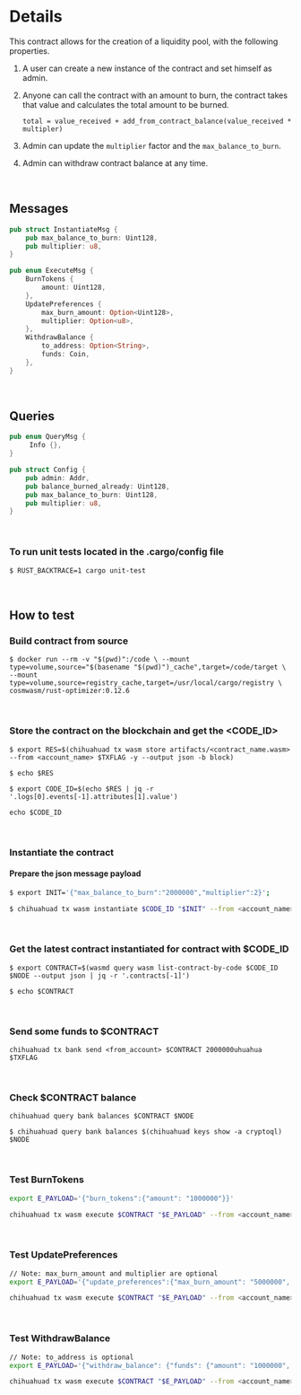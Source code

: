 # Details

This contract allows for the creation of a liquidity pool, with the following properties.

1. A user can create a new instance of the contract and set himself as admin.

2. Anyone can call the contract with an amount to burn, the contract takes that value and calculates 
   the total amount to be burned.

   ```
   total = value_received + add_from_contract_balance(value_received * multipler)
   ```

3. Admin can update the `multiplier` factor and the `max_balance_to_burn`.

4. Admin can withdraw contract balance at any time.

&nbsp;

## Messages

```rust
pub struct InstantiateMsg {
    pub max_balance_to_burn: Uint128,
    pub multiplier: u8,
}

pub enum ExecuteMsg {
    BurnTokens {
        amount: Uint128,
    },
    UpdatePreferences {
        max_burn_amount: Option<Uint128>,
        multiplier: Option<u8>,
    },
    WithdrawBalance {
        to_address: Option<String>,
        funds: Coin,
    },
}
```

&nbsp;

## Queries

```rust
pub enum QueryMsg {
     Info {},
}

pub struct Config {
    pub admin: Addr,
    pub balance_burned_already: Uint128,
    pub max_balance_to_burn: Uint128,
    pub multiplier: u8,
}
```

&nbsp;

### To run unit tests located in the .cargo/config file

`$ RUST_BACKTRACE=1 cargo unit-test`

 &nbsp;

## How to test

### Build contract from source

`$ docker run --rm -v "$(pwd)":/code \
  --mount type=volume,source="$(basename "$(pwd)")_cache",target=/code/target \
  --mount type=volume,source=registry_cache,target=/usr/local/cargo/registry \
  cosmwasm/rust-optimizer:0.12.6`

&nbsp;

### Store the contract on the blockchain and get the <CODE_ID>

`$ export RES=$(chihuahuad tx wasm store artifacts/<contract_name.wasm> --from <account_name> $TXFLAG -y --output json -b block)`

`$ echo $RES`

`$ export CODE_ID=$(echo $RES | jq -r '.logs[0].events[-1].attributes[1].value')`

`echo $CODE_ID`

&nbsp;

### Instantiate the contract

#### Prepare the json message payload

```zsh
$ export INIT='{"max_balance_to_burn":"2000000","multiplier":2}';

$ chihuahuad tx wasm instantiate $CODE_ID "$INIT" --from <account_name> --label "TX BURN CONTRACT" $TXFLAG -y --no-admin
```

&nbsp;

### Get the latest contract instantiated for contract with $CODE_ID

`$ export CONTRACT=$(wasmd query wasm list-contract-by-code $CODE_ID $NODE --output json | jq -r '.contracts[-1]')`

`$ echo $CONTRACT`

&nbsp;

### Send some funds to $CONTRACT

`chihuahuad tx bank send <from_account> $CONTRACT 2000000uhuahua $TXFLAG`

&nbsp;

### Check $CONTRACT balance

`chihuahuad query bank balances $CONTRACT $NODE`

`$ chihuahuad query bank balances $(chihuahuad keys show -a cryptoql) $NODE`

&nbsp;

### Test BurnTokens

```zsh
export E_PAYLOAD='{"burn_tokens":{"amount": "1000000"}}'

chihuahuad tx wasm execute $CONTRACT "$E_PAYLOAD" --from <account_name> --amount=1000000uhuahua  $NODE $TXFLAG -y
```

&nbsp;

### Test UpdatePreferences

```zsh
// Note: max_burn_amount and multiplier are optional
export E_PAYLOAD='{"update_preferences":{"max_burn_amount": "5000000", "multiplier":"3"}}'

chihuahuad tx wasm execute $CONTRACT "$E_PAYLOAD" --from <account_name> $NODE $TXFLAG -y
```

&nbsp;

### Test WithdrawBalance

```zsh
// Note: to_address is optional
export E_PAYLOAD='{"withdraw_balance": {"funds": {"amount": "1000000", "denom":"uhuahua"}}}'

chihuahuad tx wasm execute $CONTRACT "$E_PAYLOAD" --from <account_name> $NODE $TXFLAG -y
```

&nbsp;